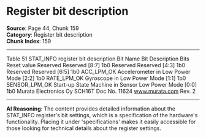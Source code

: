 # Register bit description

**Source**: Page 44, Chunk 159  
**Category**: Register bit description  
**Chunk Index**: 159

---

Table 51 STAT_INFO register bit description
Bit Name Bit Description Bits Reset value
Reserved Reserved [8:7] 1b0
Reserved Reserved [4:3] 1b0
Reserved Reserved [6:5] 1b0
ACC_LPM_OK Accelerometer in Low Power Mode [2:2] 1b0
RATE_LPM_OK Gyroscope in Low Power Mode [1:1] 1b0
SENSOR_LPM_OK Start-up State Machine in Sensor Low Power Mode [0:0] 1b0
Murata Electronics Oy SCH16T Doc.No. 11624
www.murata.com Rev. 2

---

**AI Reasoning**: The content provides detailed information about the STAT_INFO register's bit settings, which is a specification of the hardware's functionality. Placing it under 'specifications' makes it easily accessible for those looking for technical details about the register settings.
